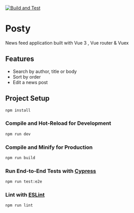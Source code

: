 [![Build and Test](https://github.com/Edmund1645/news-feed/actions/workflows/main.yml/badge.svg)](https://github.com/Edmund1645/news-feed/actions/workflows/main.yml)
# Posty
 News feed application built with Vue 3 , Vue router & Vuex

## Features 
- Search by author, title or body
- Sort by order
- Edit a news post

## Project Setup

```sh
npm install
```

### Compile and Hot-Reload for Development

```sh
npm run dev
```

### Compile and Minify for Production

```sh
npm run build
```

### Run End-to-End Tests with [Cypress](https://www.cypress.io/)

```sh
npm run test:e2e
```

### Lint with [ESLint](https://eslint.org/)

```sh
npm run lint
```
